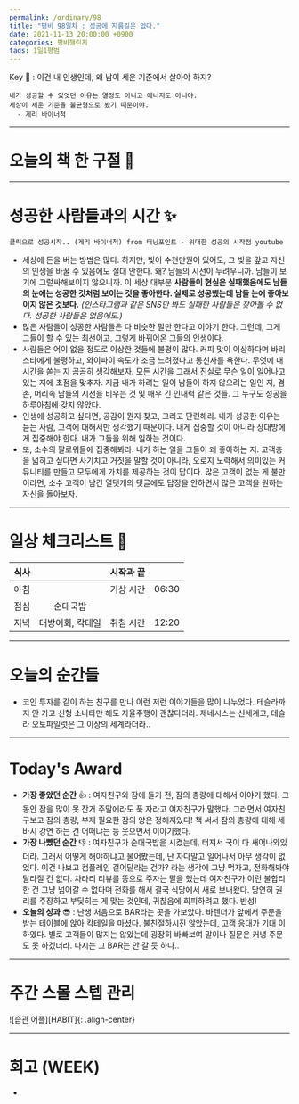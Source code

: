 ```yaml
---
permalink: /ordinary/98
title: "평비 98일차 : 성공에 지름길은 없다."
date: 2021-11-13 20:00:00 +0900
categories: 평비챌린지
tags: 1일1평범
---  
```

Key 🔑 : 이건 내 인생인데, 왜 남이 세운 기준에서 살아야 하지?  
```
내가 성공할 수 있엇던 이유는 열정도 아니고 에너지도 아니야.
세상이 세운 기준을 불균형으로 봤기 때문이야.
  - 게리 바이너척
```

---
# 오늘의 책 한 구절 📕

---
# 성공한 사람들과의 시간 ✨
`클릭으로 성공시작.. (게리 바이너척) from 터닝포인트 - 위대한 성공의 시작점 youtube`  
- 세상에 돈을 버는 방법은 많다. 하지만, 빚이 수천만원이 있어도, 그 빚을 갚고 자신의 인생을 바꿀 수 있음에도 절대 안한다. 왜? 남들의 시선이 두려우니까. 남들이 보기에 그럴싸해보이지 않으니까. 이 세상 대부분 **사람들이 현실은 실패했음에도 남들의 눈에는 성공한 것처럼 보이는 것을 좋아한다. 실제로 성공했는데 남들 눈에 좋아보이지 않은 것보다.** *(인스타그램과 같은 SNS만 봐도 실패한 사람들은 찾아볼 수 없다. 성공한 사람들은 없음에도.)*
- 많은 사람들이 성공한 사람들은 다 비슷한 말만 한다고 이야기 한다. 그런데, 그게 그들이 할 수 있는 최선이고, 그렇게 바뀌어온 그들의 인생이다.
- 사람들은 어이 없을 정도로 이상한 것들에 불평이 많다. 커피 맛이 이상하다며 바리스타에게 불평하고, 와이파이 속도가 조금 느려졌다고 통신사를 욕한다. 무엇에 내 시간을 쏟는 지 곰곰히 생각해보자. 모든 시간을 그래서 진실로 무슨 일이 일어나고 있는 지에 초점을 맞추자. 지금 내가 하려는 일이 남들이 하지 않으려는 일인 지, 겸손, 머리속 남들의 시선을 비우는 것 및 매우 긴 인내력 같은 것들. 그 누구도 성공을 하루아침에 갖지 않았다.
- 인생에 성공하고 싶다면, 공감이 뭔지 찾고, 그리고 단련해라. 내가 성공한 이유는 듣는 사람, 고객에 대해서만 생각했기 때문이다. 내게 집중할 것이 아니라 상대방에게 집중해야 한다. 내가 그들을 위해 일하는 것이다.
- 또, 소수의 팔로워들에 집중해봐라. 내가 하는 일을 그들이 왜 좋아하는 지. 고객층을 넓히고 싶다면 사기치고 거짓을 말할 것이 아니라, 오로지 노력해서 의미있는 커뮤니티를 만들고 모두에게 가치를 제공하는 것이 답이다. 많은 고객이 없는 게 불만이라면, 소수 고객이 남긴 열댓개의 댓글에도 답장을 안하면서 많은 고객을 원하는 자신을 돌아보자.

---
# 일상 체크리스트 📃

| 식사 |  | 시작과 끝 |  |
|:----:|:----:|:----:|:----:|
| 아침 |  | 기상 시간 | 06:30 |
| 점심 | 순대국밥 |  |  |
| 저녁 | 대방어회, 칵테일 | 취침 시간 | 12:20 |

---
# 오늘의 순간들  
- 코인 투자를 같이 하는 친구를 만나 이런 저런 이야기들을 많이 나누었다. 테슬라까지 안 가고 신형 소나타만 해도 자율주행이 괜찮다더라. 제네시스는 신세계고, 테슬라 오토파일럿은 그 이상의 세계라더라..

---
# Today's Award
- **가장 좋았던 순간** 👍 : 여자친구와 잠에 들기 전, 잠의 총량에 대해서 이야기 했다. 그동안 잠을 많이 못 잔거 주말에라도 푹 자라고 여자친구가 말했다. 그러면서 여자친구보고 잠의 총량, 부제 필요한 잠의 양은 정해져있다! 책 써서 잠의 총량에 대해 세바시 강연 하는 건 어떠냐는 등 웃으면서 이야기했다.  
- **가장 나빴던 순간** 👎 : 여자친구가 순대국밥을 시켰는데, 터져서 국이 다 새어나와있더라. 그래서 어떻게 해야하냐고 물어봤는데, 난 자다말고 일어나서 아무 생각이 없었다. 이건 나보고 컴플레인 걸어달라는 건가? 라는 생각에 그냥 먹자고, 전화해봐야 달라질 건 없다. 차라리 리뷰를 똥으로 주자는 말을 했는데 여자친구가 이런 불합리한 건 그냥 넘어갈 수 없다며 전화를 해서 결국 식당에서 새로 보내왔다. 당연히 권리를 주장하고 부딪히는 게 맞는 것인데, 귀찮음에 회피하려고 했다. 반성!  
- **오늘의 성과** 😎 : 난생 처음으로 BAR라는 곳을 가보았다. 바텐더가 앞에서 주문을 받는 테이블에 앉아 칵테일을 마셨다. 불친절하시진 않았는데, 고객 응대가 기대 이하였다. 별로 고객들이 많지는 않았는데 굉장히 바빠보여 말이나 질문은 커녕 주문도 못 하겠더라. 다시는 그 BAR는 안 갈 듯 하다..

---
# 주간 스몰 스텝 관리
![습관 어플][HABIT]{: .align-center}  

---
# 회고 (WEEK)
- 